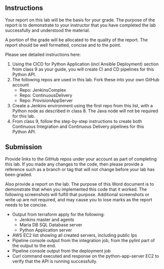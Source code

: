 ## Instructions
Your report on this lab will be the basis for your grade. The purpose of the report is to demonstrate to your instructor that you have completed the lab successfully and understood the material.

A portion of the grade will be allocated to the quality of the report. The report should be well formatted, concise and to the point.

Please see detailed instructions here:

1. Using the CICD for Python Application (incl Ansible Deployment) section from class 9 as your guide, you will create CI and CD pipelines for this Python API.
2. The following repos are used in this lab. Fork these into your own GitHub account
    - Repo: JenkinsComplex
    - Repo: ContinuousDelivery
    - Repo: ProvisionAppServer
3. Create a Jenkins environment using the first repo from this list, with a Python node as described in class 8.  The Java node will not be required for this lab. 
4. From class 9, follow the step-by-step instructions to create both Continuous Integration and Continuous Delivery pipelines for this Python API.  
 

## Submission
Provide links to the GitHub repos under your account as part of completing this lab. If you made any changes to the code, then please provide a reference such as a branch or tag that will not change before your lab has been graded.

Also provide a report on the lab. The purpose of this Word document is to demonstrate that when you implemented this code that it worked. The following screenshots will fulfill that purpose. Additional screenshots or write up are not required, and may cause you to lose marks as the report needs to be concise.

- Output from terraform apply for the following:
    - Jenkins master and agents
    - Maria DB SQL Database server
    - Python Application server
- AWS EC2 list showing all created servers, including public Ips
- Pipeline console output from the integration job, from the pylint part of the output to the end.
- Pipeline console output from the deployment job
- Curl command executed and response on the python-app-server EC2 to verify that the API is running successfully.